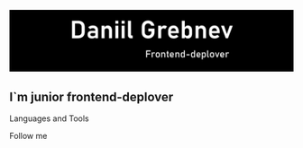 [![Header](https://github.com/bv980342/bv980342/blob/main/assets/logoformysite.png)](https://www.upwork.com/freelancers/~01a65369f9e4bf8222)

## I`m junior frontend-deplover 

Languages and Tools

Follow me
